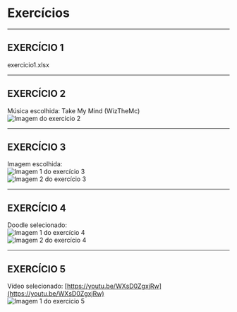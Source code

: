 # Exercícios

---

## EXERCÍCIO 1
exercicio1.xlsx

---

## EXERCÍCIO 2
Música escolhida: Take My Mind (WizTheMc) <br>
![Imagem do exercicio 2](https://exemplo.com/url-da-imagem.png)

---

## EXERCÍCIO 3
Imagem escolhida:<br>
![Imagem 1 do exercício 3](https://exemplo.com/url-da-imagem1.png) <br>
![Imagem 2 do exercício 3](https://exemplo.com/url-da-imagem2.png)

---

## EXERCÍCIO 4
Doodle selecionado: <br>
![Imagem 1 do exercício 4](https://exemplo.com/url-do-doodle1.png) <br>
![Imagem 2 do exercício 4](https://exemplo.com/url-do-doodle2.png)

---

## EXERCÍCIO 5
Vídeo selecionado: [https://youtu.be/WXsD0ZgxjRw](https://youtu.be/WXsD0ZgxjRw) <br>
![Imagem 1 do exercicio 5](https://exemplo.com/url-do-video.png)
